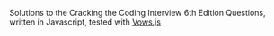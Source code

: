 Solutions to the Cracking the Coding Interview 6th Edition Questions, written in Javascript, tested with [Vows.js](http://vowsjs.org/)